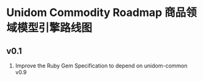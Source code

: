# Unidom Commodity Roadmap 商品领域模型引擎路线图

## v0.1
1. Improve the Ruby Gem Specification to depend on unidom-common v0.9
